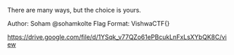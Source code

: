 There are many ways, but the choice is yours.

Author: Soham @sohamkolte
Flag Format:
VishwaCTF{}

https://drive.google.com/file/d/1YSqk_v77QZo61ePBcukLnFxLsXYbQK8C/view

